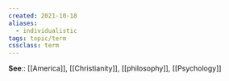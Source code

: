 ```yaml
---
created: 2021-10-18
aliases:
  - individualistic
tags: topic/term
cssclass: term
---
```

**See**:: [[America]], [[Christianity]], [[philosophy]], [[Psychology]]